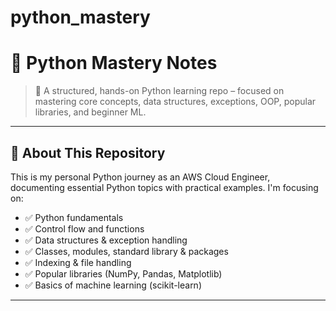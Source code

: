 # python_mastery
# 🐍 Python Mastery Notes

> 🚀 A structured, hands-on Python learning repo – focused on mastering core concepts, data structures, exceptions, OOP, popular libraries, and beginner ML.

---

## 📘 About This Repository

This is my personal Python journey as an AWS Cloud Engineer, documenting essential Python topics with practical examples. I'm focusing on:

- ✅ Python fundamentals  
- ✅ Control flow and functions  
- ✅ Data structures & exception handling  
- ✅ Classes, modules, standard library & packages  
- ✅ Indexing & file handling  
- ✅ Popular libraries (NumPy, Pandas, Matplotlib)  
- ✅ Basics of machine learning (scikit-learn)  


---

